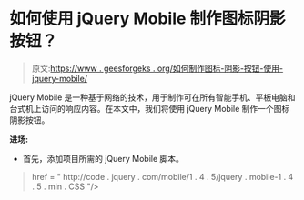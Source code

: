 # 如何使用 jQuery Mobile 制作图标阴影按钮？

> 原文:[https://www . geesforgeks . org/如何制作图标-阴影-按钮-使用-jquery-mobile/](https://www.geeksforgeeks.org/how-to-make-an-icon-shadow-button-using-jquery-mobile/)

jQuery Mobile 是一种基于网络的技术，用于制作可在所有智能手机、平板电脑和台式机上访问的响应内容。在本文中，我们将使用 jQuery Mobile 制作一个图标阴影按钮。

**进场:**

*   首先，添加项目所需的 jQuery Mobile 脚本。

> <link rel="”stylesheet”<br/">href = " http://code . jquery . com/mobile/1 . 4 . 5/jquery . mobile-1 . 4 . 5 . min . CSS "/>